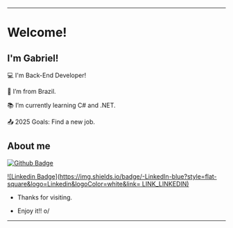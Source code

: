 ----------------------------------------------------------------------------

# Welcome!

 

## I'm Gabriel!

 :computer: I'm Back-End Developer!

:house_with_garden: I’m from Brazil.

:books: I’m currently learning C# and .NET.

:outbox_tray: 2025 Goals: Find a new job.

 

## About me

[![Github Badge](https://img.shields.io/badge/-Github-000?style=flat-square&logo=Github&logoColor=white&link=LINK_GIT)](https://github.com/gllugli)

[![Linkedin Badge](https://img.shields.io/badge/-LinkedIn-blue?style=flat-square&logo=Linkedin&logoColor=white&link= LINK_LINKEDIN)](https://www.linkedin.com/in/gabriel-lars%C3%A3o-lugli-344182372/)

- Thanks for visiting.

- Enjoy it!! o/

----------------------------------------------------------------------------------
